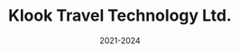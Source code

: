 ---
#preview
title: Klook Travel Technology Ltd.
image: /images/Portfolio/Klook/Hero-min.webp
category: Social Media Management
date: 2021-2024

#params
layout: "one"

#full details
introTitle: "Klook Travel <span class=\"mil-thin\">Technologies</span>"
fullImage: /images/Portfolio/Klook/Hero-min.webp
details:
    - label: "Client:"
      value: "Klook Travel Technology Ltd."

    - label: "Service:"
      value: "Social Media Management"

    - label: "Date:"
      value: "2021-2024"

description:
    enabled: 1
    title: "Creativity, consistency, connection!"
    content: "
      <p>We collaborated with Klook Travel Technologies to elevate their presence across digital platforms by delivering a comprehensive social media strategy. From creative design and UGC-focused content production to full-service social media and community management, we built an engaging narrative around travel experiences.</p>
      <p>Through data-driven influencer marketing campaigns, regional giveaways, and tailored content planning, we helped Klook connect with travelers on a more personal level, creating not just engagement, but a community of hundreds of thousands people.</p>
    "

gallery: 
    enabled: 1
    items:
        - image: /images/Portfolio/Klook/1-1-min.webp
          alt: "Klook Social Media Content"

        - image: /images/Portfolio/Klook/1-2-min.webp
          alt: "Klook Creative Campaign"

        - image: /images/Portfolio/Klook/1-3-min.webp
          alt: "Klook Travel Content"

        - image: /images/Portfolio/Klook/1-4-min.webp
          alt: "Klook Digital Marketing"

gallery2: 
    enabled: 1
    items:
        - image: /images/Portfolio/Klook/2-1-min.webp
          alt: "Klook Campaign Results"

        - image: /images/Portfolio/Klook/2-2-min.webp
          alt: "Klook Community Management"
---